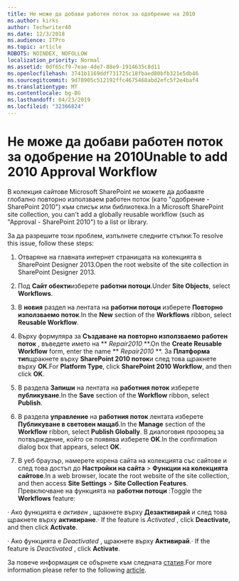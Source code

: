 ```yaml
---
title: Не може да добави работен поток за одобрение на 2010
ms.author: kirks
author: Techwriter40
ms.date: 12/3/2018
ms.audience: ITPro
ms.topic: article
ROBOTS: NOINDEX, NOFOLLOW
localization_priority: Normal
ms.assetid: 0df65cf9-7eae-4de7-88e9-1914635c8d11
ms.openlocfilehash: 3741b1169ddf731725c18fbaed80bfb321e5db46
ms.sourcegitcommit: 9d78905c512192ffc4675468abd2efc5f2e4baf4
ms.translationtype: MT
ms.contentlocale: bg-BG
ms.lasthandoff: 04/23/2019
ms.locfileid: "32366824"
---
```

# <a name="unable-to-add-2010-approval-workflow"></a><span data-ttu-id="2c76c-102">Не може да добави работен поток за одобрение на 2010</span><span class="sxs-lookup"><span data-stu-id="2c76c-102">Unable to add 2010 Approval Workflow</span></span>

<span data-ttu-id="2c76c-103">В колекция сайтове Microsoft SharePoint не можете да добавяте глобално повторно използваем работен поток (като "одобрение - SharePoint 2010") към списък или библиотека.</span><span class="sxs-lookup"><span data-stu-id="2c76c-103">In a Microsoft SharePoint site collection, you can't add a globally reusable workflow (such as "Approval - SharePoint 2010") to a list or library.</span></span>
  
<span data-ttu-id="2c76c-104">За да разрешите този проблем, изпълнете следните стъпки:</span><span class="sxs-lookup"><span data-stu-id="2c76c-104">To resolve this issue, follow these steps:</span></span> 
  
1. <span data-ttu-id="2c76c-105">Отваряне на главната интернет страницата на колекцията в SharePoint Designer 2013.</span><span class="sxs-lookup"><span data-stu-id="2c76c-105">Open the root website of the site collection in SharePoint Designer 2013.</span></span>
  
2. <span data-ttu-id="2c76c-106">Под **Сайт обекти**изберете **работни потоци**.</span><span class="sxs-lookup"><span data-stu-id="2c76c-106">Under **Site Objects**, select **Workflows**.</span></span> 
  
3. <span data-ttu-id="2c76c-107">В **новия** раздел на лентата на **работни потоци** изберете **Повторно използваемо поток**.</span><span class="sxs-lookup"><span data-stu-id="2c76c-107">In the **New** section of the **Workflows** ribbon, select **Reusable Workflow**.</span></span> 
  
4. <span data-ttu-id="2c76c-108">Върху формуляра за **Създаване на повторно използваемо работен поток** , въведете името на \*\* *Repair2010* \*\*.</span><span class="sxs-lookup"><span data-stu-id="2c76c-108">On the **Create Reusable Workflow** form, enter the name \*\* *Repair2010* \*\*.</span></span> <span data-ttu-id="2c76c-109">За **Платформа тип**щракнете върху **SharePoint 2010 поток**и след това щракнете върху **OK**.</span><span class="sxs-lookup"><span data-stu-id="2c76c-109">For **Platform Type**, click **SharePoint 2010 Workflow**, and then click **OK**.</span></span> 
  
1. <span data-ttu-id="2c76c-110">В раздела **Запиши** на лентата на **работния поток** изберете **публикуване**.</span><span class="sxs-lookup"><span data-stu-id="2c76c-110">In the **Save** section of the **Workflow** ribbon, select **Publish**.</span></span> 
  
2. <span data-ttu-id="2c76c-111">В раздела **управление** на **работния поток** лентата изберете **Публикуване в световен мащаб**.</span><span class="sxs-lookup"><span data-stu-id="2c76c-111">In the **Manage** section of the **Workflow** ribbon, select **Publish Globally**.</span></span> <span data-ttu-id="2c76c-112">В диалоговия прозорец за потвърждение, който се появява изберете **OK**.</span><span class="sxs-lookup"><span data-stu-id="2c76c-112">In the confirmation dialog box that appears, select **OK**.</span></span> 
  
3. <span data-ttu-id="2c76c-113">В уеб браузър, намерете корена сайта на колекцията със сайтове и след това достъп до **Настройки на сайта** \> **Функции на колекцията сайтове**.</span><span class="sxs-lookup"><span data-stu-id="2c76c-113">In a web browser, locate the root website of the site collection, and then access **Site Settings** \> **Site Collection Features**.</span></span> <span data-ttu-id="2c76c-114">Превключване на функцията на **работни потоци** :</span><span class="sxs-lookup"><span data-stu-id="2c76c-114">Toggle the **Workflows** feature:</span></span> 
  
<span data-ttu-id="2c76c-115">· Ако функцията е *активен* , щракнете върху **Дезактивирай** и след това щракнете върху **активиране**.</span><span class="sxs-lookup"><span data-stu-id="2c76c-115">· If the feature is  *Activated*  , click **Deactivate,** and then click **Activate**.</span></span> 
  
<span data-ttu-id="2c76c-116">· Ако функцията е *Deactivated* , щракнете върху **Активирай**.</span><span class="sxs-lookup"><span data-stu-id="2c76c-116">· If the feature is  *Deactivated*  , click **Activate**.</span></span> 
  
<span data-ttu-id="2c76c-117">За повече информация се обърнете към следната [статия](https://go.microsoft.com/fwlink/?linkid=2047770&amp;clcid=0x409).</span><span class="sxs-lookup"><span data-stu-id="2c76c-117">For more information please refer to the following [article](https://go.microsoft.com/fwlink/?linkid=2047770&amp;clcid=0x409).</span></span>
  

